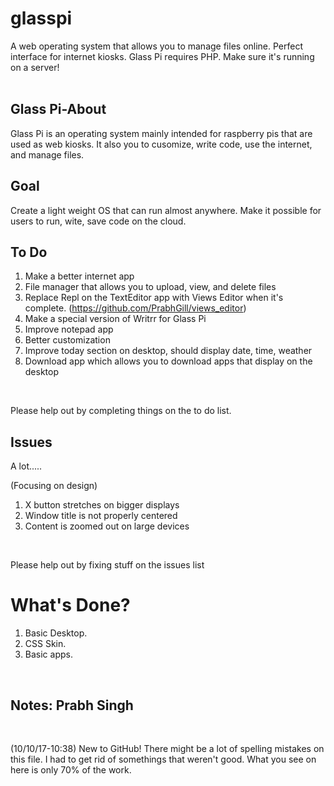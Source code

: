# glasspi
A web operating system that allows you to manage files online. Perfect interface for internet kiosks.
Glass Pi requires PHP. Make sure it's running on a server!
<br><br>

<h2>Glass Pi-About</h2>

<p>Glass Pi is an operating system mainly intended for raspberry pis that are used as web kiosks. It also you to cusomize, write code, use the internet, and manage files.</p>

<h2>Goal</h2>

<p>Create a light weight OS that can run almost anywhere. Make it possible for users to run, wite, save code on the cloud.</p>

<h2>To Do</h2>

1) Make a better internet app
2) File manager that allows you to upload, view, and delete files
3) Replace Repl on the TextEditor app with Views Editor when it's complete. (https://github.com/PrabhGill/views_editor)
4) Make a special version of Writrr for Glass Pi
5) Improve notepad app
6) Better customization
7) Improve today section on desktop, should display date, time, weather
8) Download app which allows you to download apps that display on the desktop
<br>
<p>Please help out by completing things on the to do list.</p>

<h2>Issues</h2>

<p>A lot.....</p>
<p>(Focusing on design)</p>

1) X button stretches on bigger displays
2) Window title is not properly centered
3) Content is zoomed out on large devices

<br>
<p>Please help out by fixing stuff on the issues list</p>

<h1>What's Done?</h1>

1) Basic Desktop.
2) CSS Skin.
3) Basic apps.

<br>
<h2>Notes: Prabh Singh</h2>
<br />
<p>(10/10/17-10:38) New to GitHub! There might be a lot of spelling mistakes on this file. I had to get rid of somethings that weren't good. What you see on here is only 70% of the work.</p>

